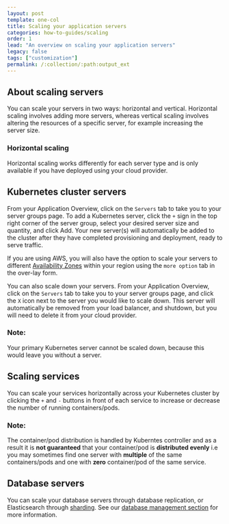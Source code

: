 ```yaml
---
layout: post
template: one-col
title: Scaling your application servers
categories: how-to-guides/scaling
order: 1
lead: "An overview on scaling your application servers"
legacy: false
tags: ["customization"]
permalink: /:collection/:path:output_ext
---
```


## About scaling servers

You can scale your servers in two ways: horizontal and vertical. Horizontal scaling involves adding more servers, whereas vertical scaling involves altering the resources of a specific server, for example increasing the server size.

### Horizontal scaling

Horizontal scaling works differently for each server type and is only available if you have deployed using your cloud provider.

## Kubernetes cluster servers

From your Application Overview, click on the `Servers` tab to take you to your server groups page. To add a Kubernetes server, click the `+` sign in the top right corner of the server group, select your desired server size and quantity, and click Add. Your new server(s) will automatically be added to the cluster after they have completed provisioning and deployment, ready to serve traffic.

If you are using AWS, you will also have the option to scale your servers to different [Availability Zones](http://docs.aws.amazon.com/AWSEC2/latest/UserGuide/using-regions-availability-zones.html) within your region using the `more option` tab in the over-lay form.

You can also scale down your servers. From your Application Overview, click on the `Servers` tab to take you to your server groups page, and click the `X` icon next to the server you would like to scale down. This server will automatically be removed from your load balancer, and shutdown, but you will need to delete it from your cloud provider. 

<div class="notice">
  <h3>Note:</h3><p>Your primary Kubernetes server cannot be scaled down, because this would leave you without a server.</p>
</div>

## Scaling services

You can scale your services horizontally across your Kubernetes cluster by clicking the `+` and `-` buttons in front of each service to increase or decrease the number of running containers/pods.

<div class="notice">
     <h3>Note:</h3><p>
    The container/pod distribution is handled by Kuberntes controller and as a result it is <strong>not guaranteed</strong> that your container/pod is <strong>distributed evenly</strong> i.e you may sometimes find one server with <strong>multiple</strong> of the same containers/pods and one with <strong>zero</strong> container/pod of the same service.</p>
</div>    

## Database servers

You can scale your database servers through database replication, or Elasticsearch through [sharding](/{{page.collection}}/how-to-guides/scaling/elasticsearch-scaling.html). See our [database management section](/{{page.collection}}/how-to-guides/databases/database-customization.html) for more information.
